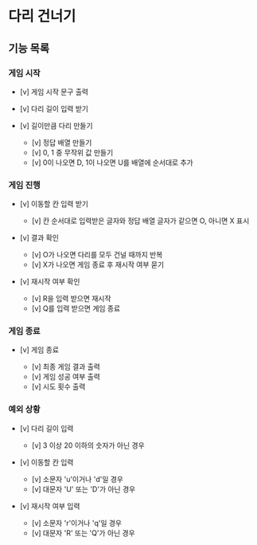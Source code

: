 # 다리 건너기

## 기능 목록

### 게임 시작

- [v] 게임 시작 문구 출력

- [v] 다리 길이 입력 받기

- [v] 길이만큼 다리 만들기

  - [v] 정답 배열 만들기
  - [v] 0, 1 중 무작위 값 만들기
  - [v] 0이 나오면 D, 1이 나오면 U를 배열에 순서대로 추가

### 게임 진행

- [v] 이동할 칸 입력 받기

  - [v] 칸 순서대로 입력받은 글자와 정답 배열 글자가 같으면 O, 아니면 X 표시

- [v] 결과 확인

  - [v] O가 나오면 다리를 모두 건널 때까지 반복
  - [v] X가 나오면 게임 종료 후 재시작 여부 묻기

- [v] 재시작 여부 확인

  - [v] R을 입력 받으면 재시작
  - [v] Q를 입력 받으면 게임 종료

### 게임 종료

- [v] 게임 종료

  - [v] 최종 게임 결과 출력
  - [v] 게임 성공 여부 출력
  - [v] 시도 횟수 출력

### 예외 상황

- [v] 다리 길이 입력

  - [v] 3 이상 20 이하의 숫자가 아닌 경우

- [v] 이동할 칸 입력

  - [v] 소문자 'u'이거나 'd'일 경우
  - [v] 대문자 'U' 또는 'D'가 아닌 경우

- [v] 재시작 여부 입력

  - [v] 소문자 'r'이거나 'q'일 경우
  - [v] 대문자 'R' 또는 'Q'가 아닌 경우

